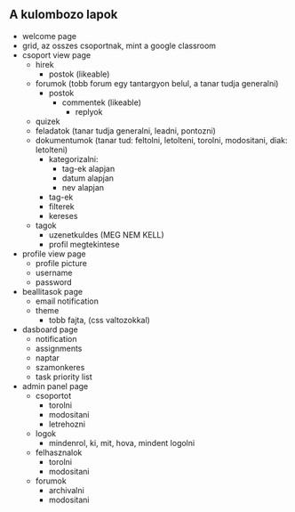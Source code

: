 ## A kulombozo lapok

- welcome page
- grid, az osszes csoportnak, mint a google classroom
- csoport view page
  - hirek
    - postok (likeable)
  - forumok (tobb forum egy tantargyon belul, a tanar tudja generalni)
    - postok
      - commentek (likeable)
        - replyok 
  - quizek
  - feladatok (tanar tudja generalni, leadni, pontozni)
  - dokumentumok (tanar tud: feltolni, letolteni, torolni, modositani, diak: letolteni)
    - kategorizalni:
      - tag-ek alapjan
      - datum alapjan
      - nev alapjan
    - tag-ek
    - filterek
    - kereses
  - tagok 
    - uzenetkuldes (MEG NEM KELL)
    - profil megtekintese
- profile view page
  - profile picture 
  - username
  - password
- beallitasok page
  - email notification
  - theme
    - tobb fajta, (css valtozokkal)
- dasboard page
  - notification
  - assignments
  - naptar
  - szamonkeres
  - task priority list
- admin panel page
  - csoportot
    - torolni
    - modositani
    - letrehozni
  - logok
    - mindenrol, ki, mit, hova, mindent logolni
  - felhasznalok
    - torolni
    - modositani
  - forumok
    - archivalni
    - modositani